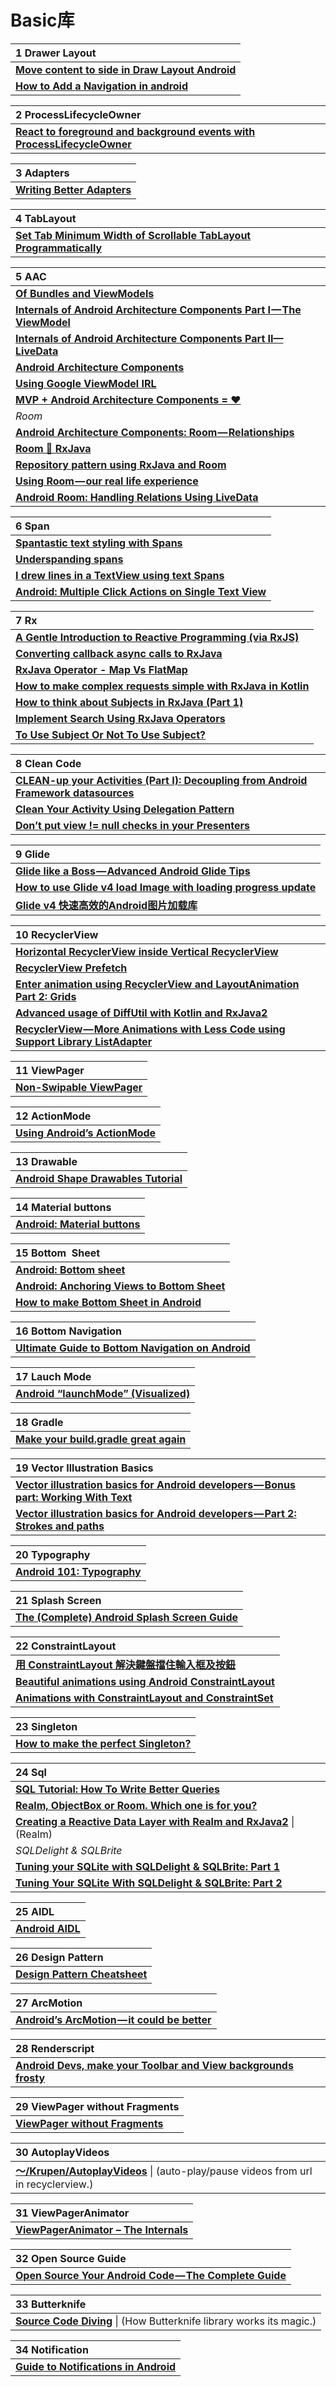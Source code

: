 # Basic库

| **1  Drawer Layout**                                         |
| :----------------------------------------------------------- |
| [**Move content to side in Draw Layout Android**](http://thetechnocafe.com/slide-content-to-side-in-drawer-layout-android/) |
| [**How to Add a Navigation in android**](http://blog.teamtreehouse.com/add-navigation-drawer-android) |

| 2   **ProcessLifecycleOwner**                                |
| :----------------------------------------------------------- |
| [**React to foreground and background events with ProcessLifecycleOwner**](https://proandroiddev.com/react-to-app-foreground-and-background-events-with-processlifecycleowner-96278e5816fa) |

| 3  **Adapters**                                              |
| :----------------------------------------------------------- |
| [**Writing Better Adapters**](https://proandroiddev.com/writing-better-adapters-1b09758407d2) |

| 4  **TabLayout**                                             |
| :----------------------------------------------------------- |
| [**Set Tab Minimum Width of Scrollable TabLayout Programmatically**](https://medium.com/@elsenovraditya/set-tab-minimum-width-of-scrollable-tablayout-programmatically-8146d6101efe) |

| 5  **AAC**                                                   |
| :----------------------------------------------------------- |
| [**Of Bundles and ViewModels**](https://proandroiddev.com/customizing-the-new-viewmodel-cf28b8a7c5fc) |
| [**Internals of Android Architecture Components Part I — The ViewModel**](https://medium.com/the-lair/internals-of-android-architecture-components-part-i-the-viewmodel-d893e362a0d9) |
| [**Internals of Android Architecture Components Part II— LiveData**](https://medium.com/the-lair/internals-of-android-architecture-components-part-ii-livedata-a26a4d11795) |
| [**Android Architecture Components**](https://proandroiddev.com/android-architecture-components-cb1ea88d3835) |
| [**Using Google ViewModel IRL**](https://android.jlelse.eu/using-google-viewmodel-irl-b70632fa815b) |
| [**MVP + Android Architecture Components = ❤**](https://hackernoon.com/mvp-android-architecture-components-aef55e15bfe3) |
| *Room*                                                       |
| [**Android Architecture Components: Room — Relationships**](https://android.jlelse.eu/android-architecture-components-room-relationships-bf473510c14a) |
| [**Room 🔗 RxJava**](https://medium.com/google-developers/room-rxjava-acb0cd4f3757) |
| [**Repository pattern using RxJava and Room**](https://medium.com/@jaerencoathup/repository-pattern-using-rxjava-and-room-4ce79e4ffc5c) |
| [**Using Room — our real life experience**](https://medium.com/@markchristopherng/using-room-our-real-life-experience-b1e4875cb2f1) |
| [**Android Room: Handling Relations Using LiveData**](https://proandroiddev.com/android-room-handling-relations-using-livedata-2d892e40bd53) |

| 6  **Span**                                                  |
| :----------------------------------------------------------- |
| [**Spantastic text styling with Spans**](https://medium.com/google-developers/spantastic-text-styling-with-spans-17b0c16b4568?source=bookmarks---------26----------------) |
| [**Underspanding spans**](https://medium.com/google-developers/underspanding-spans-1b91008b97e4) |
| [**I drew lines in a TextView using text Spans**](https://medium.com/@efemoney/i-drew-lines-in-a-textview-using-text-spans-31bce948acaf) |
| [**Android: Multiple Click Actions on Single Text View**](https://medium.com/viithiisys/android-multiple-click-actions-on-single-textview-c5fec71b6e25) |

| 7  Rx                                                        |
| :----------------------------------------------------------- |
| [**A Gentle Introduction to Reactive Programming (via RxJS)**](https://tech.pic-collage.com/a-gentle-introduction-to-reactive-programming-via-rxjs-52d801228763) |
| [**Converting callback async calls to RxJava**](https://medium.com/yammer-engineering/converting-callback-async-calls-to-rxjava-ebc68bde5831) |
| [**RxJava Operator - Map Vs FlatMap**](https://medium.com/mindorks/rxjava-operator-map-vs-flatmap-427c09678784?source=bookmarks---------16----------------) |
| [**How to make complex requests simple with RxJava in Kotlin**](https://medium.com/mindorks/how-to-make-complex-requests-simple-with-rxjava-in-kotlin-ccec004c5d10) |
| [**How to think about Subjects in RxJava (Part 1)**](https://tech.instacart.com/how-to-think-about-subjects-in-rxjava-part-1-ca509b981020) |
| [**Implement Search Using RxJava Operators**](https://medium.com/mindorks/implement-search-using-rxjava-operators-c8882b64fe1d) |
| [**To Use Subject Or Not To Use Subject?**](http://davesexton.com/blog/post/To-Use-Subject-Or-Not-To-Use-Subject.aspx) |

| 8  **Clean Code**                                            |
| :----------------------------------------------------------- |
| [**CLEAN-up your Activities (Part I): Decoupling from Android Framework datasources**](https://proandroiddev.com/clean-up-your-activities-part-i-decoupling-from-android-framework-datasources-5c3b714c711a) |
| [**Clean Your Activity Using Delegation Pattern**](https://proandroiddev.com/clean-your-activity-using-delegation-pattern-fcaafd82336d?source=bookmarks---------255----------------) |
| [**Don’t put view != null checks in your Presenters**](https://android.jlelse.eu/dont-put-view-null-checks-in-your-presenters-4b6026c67423) |

| 9  **Glide**                                                 |
| :----------------------------------------------------------- |
| [**Glide like a Boss — Advanced Android Glide Tips**](https://medium.com/@elvischidera/glide-like-a-boss-advanced-android-glide-tips-d0288ea77de9) |
| [**How to use Glide v4 load Image with loading progress update**](https://medium.com/@mr.johnnyne/how-to-use-glide-v4-load-image-with-progress-update-eb02671dac18) |
| [**Glide v4 快速高效的Android图片加载库**](https://muyangmin.github.io/glide-docs-cn/) |

| 10  **RecyclerView**                                         |
| :----------------------------------------------------------- |
| [**Horizontal RecyclerView inside Vertical RecyclerView**](https://medium.com/@xingchao.song/horizontal-recyclerview-inside-vertical-recyclerview-ef42d4e41146) |
| [**RecyclerView Prefetch**](https://medium.com/google-developers/recyclerview-prefetch-c2f269075710) |
| [**Enter animation using RecyclerView and LayoutAnimation Part 2: Grids**](https://proandroiddev.com/enter-animation-using-recyclerview-and-layoutanimation-part-2-grids-688829b1d29b) |
| [**Advanced usage of DiffUtil with Kotlin and RxJava2**](https://proandroiddev.com/advanced-usage-of-diffutil-with-kotlin-and-rxjava2-2622e08b552b) |
| [**RecyclerView — More Animations with Less Code using Support Library ListAdapter**](https://medium.com/@trionkidnapper/recyclerview-more-animations-with-less-code-using-support-library-listadapter-62e65126acdb) |

| 11  **ViewPager**                                            |
| :----------------------------------------------------------- |
| [**Non-Swipable ViewPager**](https://medium.com/@jitendra_52591/non-swipable-viewpager-1283f7168f9d) |

| 12  **ActionMode**                                           |
| :----------------------------------------------------------- |
| [**Using Android’s ActionMode**](https://medium.com/over-engineering/using-androids-actionmode-e903181f2ee3) |

| 13  **Drawable**                                             |
| :----------------------------------------------------------- |
| [**Android Shape Drawables Tutorial**](https://android.jlelse.eu/android-shape-drawables-tutorial-17fbece6fef5) |

| 14  **Material buttons**                                     |
| :----------------------------------------------------------- |
| [**Android: Material buttons**](https://medium.com/android-bits/android-material-button-e7b92cb014e0) |

| 15  **Bottom  Sheet**                                        |
| :----------------------------------------------------------- |
| [**Android: Bottom sheet**](https://medium.com/android-bits/android-bottom-sheet-30284293f066) |
| [**Android: Anchoring Views to Bottom Sheet**](https://medium.com/android-bits/android-anchoring-views-to-bottom-sheet-9c9069caf7d4) |
| [**How to make Bottom Sheet in Android**](http://thetechnocafe.com/make-bottom-sheet-android/) |

| 16  **Bottom Navigation**                                    |
| :----------------------------------------------------------- |
| [**Ultimate Guide to Bottom Navigation on Android**](https://android.jlelse.eu/ultimate-guide-to-bottom-navigation-on-android-75e4efb8105f) |

| 17  **Lauch Mode**                                           |
| :----------------------------------------------------------- |
| [**Android “launchMode” (Visualized)**](https://medium.com/@iammert/android-launchmode-visualized-8843fc833dbe) |

| 18  **Gradle**                                               |
| :----------------------------------------------------------- |
| [**Make your build.gradle great again**](https://proandroiddev.com/make-your-build-gradle-great-again-c84cc172a654) |

| 19  **Vector Illustration Basics**                           |
| :----------------------------------------------------------- |
| **[Vector illustration basics for Android developers — Bonus part: Working With Text](https://hackernoon.com/vector-illustration-basics-for-android-developers-bonus-part-working-with-text-e2bff3cecbed)** |
| [**Vector illustration basics for Android developers — Part 2: Strokes and paths**](https://hackernoon.com/vector-illustration-basics-for-android-developers-part-2-strokes-and-paths-b44118368ffa?source=bookmarks---------58----------------) |

| 20  **Typography**                                           |
| :----------------------------------------------------------- |
| [**Android 101: Typography**](https://proandroiddev.com/android-and-typography-101-5f06722dd611) |

| 21  **Splash Screen**                                        |
| :----------------------------------------------------------- |
| [**The (Complete) Android Splash Screen Guide**](https://android.jlelse.eu/the-complete-android-splash-screen-guide-c7db82bce565) |

| 22  **ConstraintLayout**                                     |
| :----------------------------------------------------------- |
| [**用 ConstraintLayout 解決鍵盤擋住輸入框及按鈕**](https://medium.com/joe-tsai/用-constraintlayout-解決鍵盤擋住輸入框及按鈕-642fe2a9b855?source=bookmarks---------34----------------) |
| [**Beautiful animations using Android ConstraintLayout**](https://robinhood.engineering/beautiful-animations-using-android-constraintlayout-eee5b72ecae3?source=bookmarks---------45----------------&gi=3c2a85bf9910) |
| [**Animations with ConstraintLayout and ConstraintSet**](https://hellsoft.se/animations-with-constraintlayout-and-constraintset-b4634d38981f?source=bookmarks---------17----------------&gi=75131dcc7a69) |

| 23  **Singleton**                                            |
| :----------------------------------------------------------- |
| [**How to make the perfect Singleton?**](https://medium.com/exploring-code/how-to-make-the-perfect-singleton-de6b951dfdb0) |

| 24 Sql                                                       |
| :----------------------------------------------------------- |
| [**SQL Tutorial: How To Write Better Queries**](https://medium.com/m/global-identity?redirectUrl=https%3A%2F%2Ftowardsdatascience.com%2Fsql-tutorial-how-to-write-better-queries-108ae91d5f4e%3Fsource%3Dbookmarks---------30----------------) |
| [**Realm, ObjectBox or Room. Which one is for you?**](https://notes.devlabs.bg/realm-objectbox-or-room-which-one-is-for-you-3a552234fd6e) |
| [**Creating a Reactive Data Layer with Realm and RxJava2**](https://academy.realm.io/posts/creating-a-reactive-data-layer-with-realm-and-rxjava2/) \| (Realm) |
| *SQLDelight & SQLBrite*                                      |
| [**Tuning your SQLite with SQLDelight & SQLBrite: Part 1**](https://medium.com/lalafo-engineering/tuning-your-sqlite-with-sqldelight-sqlbrite-part-1-9568543fe9af) |
| [**Tuning Your SQLite With SQLDelight & SQLBrite: Part 2**](https://medium.com/lalafo-engineering/tuning-your-sqlite-with-sqldelight-sqlbrite-part-2-11e59c5a3442) |

| 25  **AIDL**                                                 |
| :----------------------------------------------------------- |
| [**Android AIDL**](https://android.jlelse.eu/android-aidl-937daf89e685) |

| 26  **Design Pattern**                                       |
| :----------------------------------------------------------- |
| [**Design Pattern Cheatsheet**](https://medium.com/@rounsk_60271/design-pattern-cheatsheet-7389072558f2) |

| 27  **ArcMotion**                                            |
| :----------------------------------------------------------- |
| [**Android’s ArcMotion — it could be better**](https://medium.com/@neild001/androids-arcmotion-it-could-be-better-66e75c5f61f0) |

| 28  **Renderscript**                                         |
| :----------------------------------------------------------- |
| [**Android Devs, make your Toolbar and View backgrounds frosty**](https://android.jlelse.eu/the-blurry-frosted-background-is-a-common-pattern-on-ios-where-they-have-simply-controls-to-cbd0c5843e5f) |

| 29  **ViewPager without Fragments**                          |
| :----------------------------------------------------------- |
| **[ViewPager without Fragments](http://www.ottodroid.net/?p=523)** |

| 30  **AutoplayVideos**                                       |
| :----------------------------------------------------------- |
| [**～/Krupen/AutoplayVideos**](https://github.com/Krupen/AutoplayVideos) \| (auto-play/pause videos from url in recyclerview.) |

| 31  **ViewPagerAnimator**                                    |
| :----------------------------------------------------------- |
| [**ViewPagerAnimator – The Internals**](https://blog.stylingandroid.com/viewpageranimator-the-internals/) |

| 32  **Open Source Guide**                                    |
| :----------------------------------------------------------- |
| [**Open Source Your Android Code — The Complete Guide**](https://android.jlelse.eu/open-source-your-android-code-a-complete-guide-bf0032e50f0e) |

| 33  **Butterknife**                                          |
| :----------------------------------------------------------- |
| [**Source Code Diving**](http://shikherverma.com/blog/Source-Code-Diving) \| (How Butterknife library works its magic.) |

| 34   **Notification**                                        |
| :----------------------------------------------------------- |
| [**Guide to Notifications in Android**](http://thetechnocafe.com/guide-to-notifications-in-android/) |

